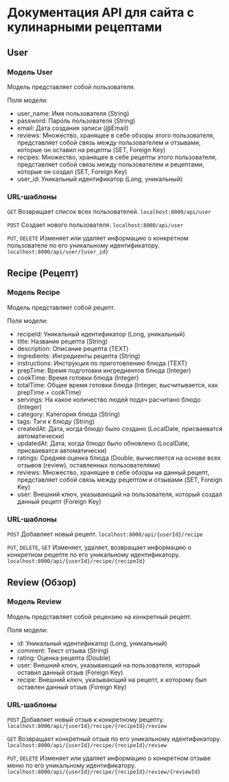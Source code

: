 # Документация API для сайта с кулинарными рецептами
## User 
### Модель User
Модель представляет собой пользователя.

Поля модели:
* user_name: Имя пользователя (String)
* password: Пароль пользователя (String)
* email: Дата создания записи (@Email)
* reviews: Множество, хранящее в себе обзоры этого пользователя, представляет собой связь между пользователем и отзывами, которые он оставил на рецепты (SET, Foreign Key)
* recipes: Множество, хранящее в себе рецепты этого пользователя, представляет собой связь между пользователем и рецептами, которые он создал (SET, Foreign Key)
* user_id: Уникальный идентификатор (Long, уникальный)
  
### URL-шаблоны 
`GET` Возвращает список всех пользователей.
`localhost:8000/api/user`

`POST` Создает нового пользователя.
`localhost:8000/api/user`

`PUT`, `DELETE` Изменяет или удаляет информацию о конкретном пользователе по его уникальному идентификатору.
`localhost:8000/api/user/{user_id}`

## Recipe (Рецепт)
### Модель Recipe
Модель представляет собой рецепт.

Поля модели:
* recipeId: Уникальный идентификатор (Long, уникальный)
* title: Название рецепта (String)
* description: Описание рецепта (TEXT)
* ingredients: Ингредиенты рецепта (String)
* instructions: Инструкция по приготовлению блюда (TEXT)
* prepTime: Время подготовки ингредиентов блюда (Integer)
* cookTime: Время готовки блюда (Integer)
* totalTime: Общее время готовки блюда (Integer, высчитывается, как prepTime + cookTime)
* servings: На какое количество людей подач расчитано блюдо (Integer)
* category: Категория блюда (String)
* tags: Тэги к блюду (String)
* createdAt: Дата, когда блюдо было создано (LocalDate, присваеватся автоматически)
* updatedAt: Дата, когда блюдо было обновлено (LocalDate, присваеватся автоматически)
* ratings: Средняя оценка блюда (Double, вычисляется на основе всех отзывов (review), оставленных пользователями)
* reviews: Множество, хранящее в себе обзоры на данный рецепт, представляет собой связь между рецептом и отзывами (SET, Foreign Key)
* user: Внешний ключ, указывающий на пользователя, который создал данный рецепт (Foreign Key)
  
### URL-шаблоны
`POST` Добавляет новый рецепт.
`localhost:8000/api/{userId}/recipe`

`PUT`, `DELETE`, `GET` Изменяет, удаляет, возвращает информацию о конкретном рецепте по его уникальному идентификатору.
`localhost:8000/api/{userId}/recipe/{recipeId}`

## Review (Обзор)
### Модель Review
Модель представляет собой рецензию на конкретный рецепт.

Поля модели:
* id: Уникальный идентификатор (Long, уникальный)
* comment: Текст отзыва (String)
* rating: Оценка рецепта (Double)
* user: Внешний ключ, указывающий на пользователя, который оставил данный отзыв (Foreign Key)
* recipe: Внешний ключ, указывающий на рецепт, к которому был оставлен данный отзыв (Foreign Key)
  
### URL-шаблоны
`POST` Добавляет новый отзыв к конкретному рецепту.
`localhost:8000/api/{userId}/recipe/{recipeId}/review`

`GET` Возвращает конкретный отзыв по его уникальному идентификатору.
`localhost:8000/api/{userId}/recipe/{recipeId}/review`

`PUT`, `DELETE` Изменяет или удаляет информацию о конкретном отзыве меню по его уникальному идентификатору.
`localhost:8000/api/{userId}/recipe/{recipeId}/review/{reviewId}`
